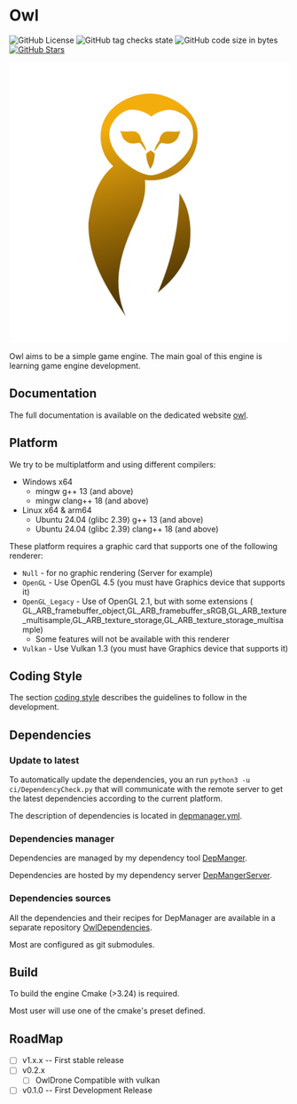 # Owl

![GitHub License](https://img.shields.io/github/license/Silmaen/Owl)
![GitHub tag checks state](https://img.shields.io/github/checks-status/Silmaen/Owl/main)
![GitHub code size in bytes](https://img.shields.io/github/languages/code-size/Silmaen/Owl)
[![GitHub Stars](https://img.shields.io/github/stars/silmaen/Owl)]()

![](assets/logo/logo_owl.png)

Owl aims to be a simple game engine. The main goal of this engine is learning game engine
development.

## Documentation

The full documentation is available on the dedicated website [owl](https:://owl.argawaen.net).

## Platform

We try to be multiplatform and using different compilers:

* Windows x64
    * mingw g++ 13 (and above)
    * mingw clang++ 18 (and above)
* Linux x64 & arm64
    * Ubuntu 24.04 (glibc 2.39) g++ 13 (and above)
    * Ubuntu 24.04 (glibc 2.39) clang++ 18 (and above)

These platform requires a graphic card that supports one of the following renderer:

* `Null` - for no graphic rendering (Server for example)
* `OpenGL` - Use OpenGL 4.5 (you must have Graphics device that supports it)
* `OpenGL_Legacy` - Use of OpenGL 2.1, but with some extensions (
  GL_ARB_framebuffer_object,GL_ARB_framebuffer_sRGB,GL_ARB_texture_multisample,GL_ARB_texture_storage,GL_ARB_texture_storage_multisample)
    * Some features will not be available with this renderer
* `Vulkan` - Use Vulkan 1.3 (you must have Graphics device that supports it)

## Coding Style

The section [coding style](doc/CodingStyle.md) describes the guidelines to follow in the development.

## Dependencies

### Update to latest

To automatically update the dependencies, you an run `python3 -u ci/DependencyCheck.py` that will communicate with the
remote server to get the latest dependencies according to the current platform.

The description of dependencies is located in [depmanager.yml](depmanager.yml).

### Dependencies manager

Dependencies are managed by my dependency tool [DepManger](https://github.com/Silmaen/DepManager).

Dependencies are hosted by my dependency server [DepMangerServer](https://github.com/Silmaen/DepManagerServer).

### Dependencies sources

All the dependencies and their recipes for DepManager are available in a separate
repository [OwlDependencies](https://github.com/Silmaen/OwlDependencies).

Most are configured as git submodules.

## Build

To build the engine Cmake (>3.24) is required.

Most user will use one of the cmake's preset defined.

## RoadMap

* [ ] v1.x.x -- First stable release
* [ ] v0.2.x
    * [ ] OwlDrone Compatible with vulkan
* [ ] v0.1.0 -- First Development Release
